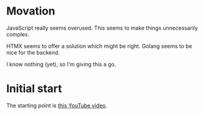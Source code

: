 # Movation

JavaScript really seems overused.
This seems to make things unnecessarily complex.

HTMX seems to offer a solution which might be right.
Golang seems to be nice for the backend.

I know nothing (yet), so I'm giving this a go.

# Initial start

The starting point is [this YouTube video](https://www.youtube.com/watch?v=F9H6vYelYyU).
